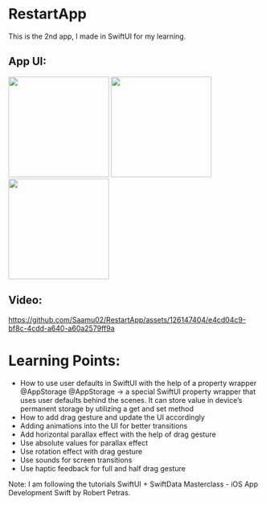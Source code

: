 # RestartApp

This is the 2nd app, I made in SwiftUI for my learning.

## App UI:

<img src="https://github.com/Saamu02/RestartApp/assets/126147404/e2a7309b-a91d-474d-8596-73d45f5ab4da" width="200" />
<img src="https://github.com/Saamu02/RestartApp/assets/126147404/e09ad039-dcc6-4bf1-a8bf-d4670387c9f1" width="200" />
<img src="https://github.com/Saamu02/RestartApp/assets/126147404/7a44adf8-62df-4bb8-bbc8-255da19634e4" width="200" />


## Video:
https://github.com/Saamu02/RestartApp/assets/126147404/e4cd04c9-bf8c-4cdd-a640-a60a2579ff9a



# Learning Points:
- How to use user defaults in SwiftUI with the help of a property wrapper @AppStorage
   @AppStorage -> a special SwiftUI property wrapper that uses user defaults behind the scenes. It can store value in device’s permanent storage by utilizing a get and set method
- How to add drag gesture and update the UI accordingly
- Adding animations into the UI for better transitions
- Add horizontal parallax effect with the help of drag gesture
- Use absolute values for parallax effect
- Use rotation effect with drag gesture
- Use sounds for screen transitions
- Use haptic feedback for full and half drag gesture





Note: I am following the tutorials SwiftUI + SwiftData Masterclass - iOS App Development Swift by Robert Petras.
